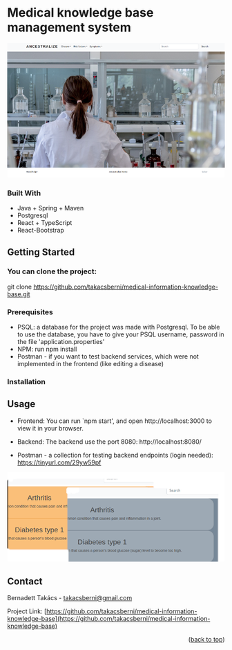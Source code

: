 # Medical knowledge base management system
![alt text](https://github.com/takacsberni/medical-information-knowledge-base/blob/master/home-screenshot.png?raw=true)



### Built With
- Java + Spring + Maven
- Postgresql
- React + TypeScript
- React-Bootstrap



## Getting Started
### You can clone the project:
git clone https://github.com/takacsberni/medical-information-knowledge-base.git



### Prerequisites
- PSQL: a database for the project was made with Postgresql. To be able to use the database, you have to give your PSQL username, password in the file 'application.properties'
- NPM: run npm install
- Postman - if you want to test backend services, which were not implemented in the frontend (like editing a disease)

### Installation


## Usage
- Frontend: 
You can run `npm start', and open http://localhost:3000 to view it in your browser.
- Backend: 
The backend use the port 8080: http://localhost:8080/

- Postman - a collection for testing backend endpoints (login needed):
https://tinyurl.com/29yw59pf


![alt text](https://github.com/takacsberni/medical-information-knowledge-base/blob/master/color_themes.png?raw=true)

## Contact

Bernadett Takács - takacsberni@gmail.com

Project Link: [https://github.com/takacsberni/medical-information-knowledge-base](https://github.com/takacsberni/medical-information-knowledge-base)

<p align="right">(<a href="#readme-top">back to top</a>)</p>
